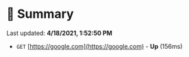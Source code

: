 # 📖 Summary
Last updated: **4/18/2021, 1:52:50 PM**

- `GET` [https://google.com](https://google.com) - **Up** (156ms)
